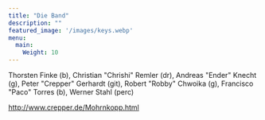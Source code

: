 ```yaml
---
title: "Die Band"
description: ""
featured_image: '/images/keys.webp'
menu:
  main:
    Weight: 10
---
```

Thorsten Finke (b), Christian "Chrishi" Remler (dr), Andreas "Ender" Knecht (g),  Peter "Crepper" Gerhardt (git), Robert "Robby" Chwoika (g), Francisco "Paco" Torres (b), Werner Stahl (perc)

http://www.crepper.de/Mohrnkopp.html
 